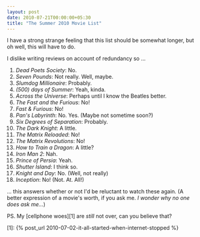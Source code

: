 ```yaml
---
layout: post
date: 2010-07-21T00:00:00+05:30
title: "The Summer 2010 Movie List"
---
```


I have a strong strange feeling that this list should be somewhat longer, but oh well, this will have to do.

I dislike writing reviews on account of redundancy so ...

1. *Dead Poets Society*: No.
1. *Seven Pounds*: Not really. Well, maybe.
1. *Slumdog Millionaire*: Probably.
1. *(500) days of Summer*: Yeah, kinda.
1. *Across the Universe*: Perhaps until I know the Beatles better.
1. *The Fast and the Furious*: No!
1. *Fast & Furious*: No!
1. *Pan's Labyrinth*: No. Yes. (Maybe not sometime soon?)
1. *Six Degrees of Separation*: Probably.
1. *The Dark Knight*: A little.
1. *The Matrix Reloaded*: No!
1. *The Matrix Revolutions*: No!
1. *How to Train a Dragon*: A little?
1. *Iron Man 2*: Nah.
1. *Prince of Persia*: Yeah.
1. *Shutter Island*: I think so.
1. *Knight and Day*: No. (Well, not really)
1. *Inception*: No! (Not. At. All!)

... this answers whether or not I'd be reluctant to watch these again. (A better expression of a movie's worth, if you ask me. *I wonder why no one does ask me...*)

PS. My [cellphone woes][1] are *still* not over, can you believe that?

[1]: {% post_url 2010-07-02-it-all-started-when-internet-stopped %}
